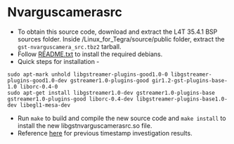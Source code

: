 # Nvarguscamerasrc

- To obtain this source code, download and extract the L4T 35.4.1 BSP sources folder. Inside /Linux_for_Tegra/source/public folder, extract the `gst-nvarguscamera_src.tbz2` tarball.
- Follow [README.txt](https://github.com/srilakshmi-cavnue/Nvarguscamerasrc/blob/main/gst-nvarguscamera/README.txt) to install the required debians.
- Quick steps for installation -
```
sudo apt-mark unhold libgstreamer-plugins-good1.0-0 libgstreamer-plugins-good1.0-dev gstreamer1.0-plugins-good gir1.2-gst-plugins-base-1.0 liborc-0.4-0
sudo apt-get install libgstreamer1.0-dev gstreamer1.0-plugins-base gstreamer1.0-plugins-good liborc-0.4-dev libgstreamer-plugins-base1.0-dev libegl1-mesa-dev
```
- Run `make` to build and compile the new source code and `make install` to install the new libgstnvarguscamerasrc.so file. 
- Reference [here](https://github.com/Cavnue/jetson-l4t-kernel/commit/2d70be13383455e0c0f66e9cf4d1a3db60d77eac) for previous timestamp investigation results.
